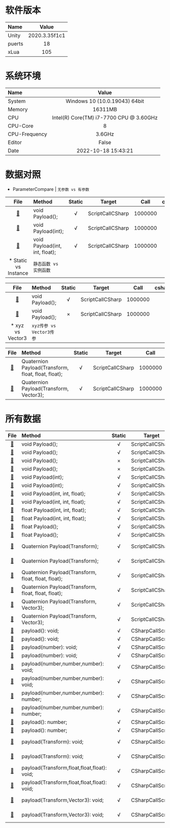 
# 软件版本
| Name            | Value             |
| :----           | :----:            |
| Unity           | 2020.3.35f1c1               |
| puerts          | 18               |
| xLua            | 105               |
# 系统环境
| Name            | Value             |
| :----           | :----:            |
| System          | Windows 10  (10.0.19043) 64bit               |
| Memory          | 16311MB             |
| CPU             | Intel(R) Core(TM) i7-7700 CPU @ 3.60GHz               |
| CPU-Core        | 8               |
| CPU-Frequency   | 3.6GHz            |
| Editor          | False               |
| Date            | 2022-10-18 15:43:21               |
# 数据对照
* ParameterCompare | 	`无参数 vs 有参数`

| File      | Method    | Static    | Target    | Call      | csharp(ms)| puerts(ms)| xLua(ms)  | csharpResult  | puertsResult  | xLuaResult    |
| :----:    | :----     | :----:    | :----:    | :----:    | :----:    | :----:    | :----:    | :----:        | :----:        | :----:        |
| [:page_facing_up:](//Assets/CScripts/Examples/Example1.cs)       | void Payload();       | √       | ScriptCallCSharp       | 1000000       | 0.0       | 22.8       | 32.0       | `null`           | `null`           | `null`          |
| [:page_facing_up:](//Assets/CScripts/Examples/Example3.cs)       | void Payload(int);       | √       | ScriptCallCSharp       | 1000000       | 0.0       | 62.0       | 40.0       | `null`           | `null`           | `null`          |
| [:page_facing_up:](//Assets/CScripts/Examples/Example4.cs)       | void Payload(int, int, float);       | √       | ScriptCallCSharp       | 1000000       | 0.0       | 104.7       | 56.6       | `null`           | `null`           | `null`          |
* Static vs Instance | 	`静态函数 vs 实例函数`

| File      | Method    | Static    | Target    | Call      | csharp(ms)| puerts(ms)| xLua(ms)  | csharpResult  | puertsResult  | xLuaResult    |
| :----:    | :----     | :----:    | :----:    | :----:    | :----:    | :----:    | :----:    | :----:        | :----:        | :----:        |
| [:page_facing_up:](//Assets/CScripts/Examples/Example1.cs)       | void Payload();       | √       | ScriptCallCSharp       | 1000000       | 0.0       | 22.8       | 32.0       | `null`           | `null`           | `null`          |
| [:page_facing_up:](//Assets/CScripts/Examples/Example2.cs)       | void Payload();       | ×       | ScriptCallCSharp       | 1000000       | 0.9       | 35.0       | 91.6       | `null`           | `null`           | `null`          |
* xyz vs Vector3 | 	`xyz传参 vs Vector3传参`

| File      | Method    | Static    | Target    | Call      | csharp(ms)| puerts(ms)| xLua(ms)  | csharpResult  | puertsResult  | xLuaResult    |
| :----:    | :----     | :----:    | :----:    | :----:    | :----:    | :----:    | :----:    | :----:        | :----:        | :----:        |
| [:page_facing_up:](//Assets/CScripts/Examples/Example8.cs)       | Quaternion Payload(Transform, float, float, float);       | √       | ScriptCallCSharp       | 1000000       | 150.0       | 410.4       | 320.3       | (0.2, 0.2, 0.3, -0.9)           | (0.2, 0.2, 0.3, -0.9)           | (0.2, 0.2, 0.3, -0.9)          |
| [:page_facing_up:](//Assets/CScripts/Examples/Example9.cs)       | Quaternion Payload(Transform, Vector3);       | √       | ScriptCallCSharp       | 1000000       | 120.6       | 520.2       | 300.3       | (0.1, 0.1, 0.2, 1.0)           | (0.1, 0.1, 0.2, 1.0)           | (0.1, 0.1, 0.2, 1.0)          |
# 所有数据
| File      | Method    | Static    | Target    | Call      | csharp(ms)| puerts(ms)| xLua(ms)  | csharpResult  | puertsResult  | xLuaResult    |
| :----:    | :----     | :----:    | :----:    | :----:    | :----:    | :----:    | :----:    | :----:        | :----:        | :----:        |
| [:page_facing_up:](//Assets/CScripts/Examples/Example1.cs)       | void Payload();       | √       | ScriptCallCSharp       | 10000       | 0.0       | 2.0       | 0.0       | `null`           | `null`           | `null`          |
| [:page_facing_up:](//Assets/CScripts/Examples/Example1.cs)       | void Payload();       | √       | ScriptCallCSharp       | 1000000       | 0.0       | 22.8       | 32.0       | `null`           | `null`           | `null`          |
| [:page_facing_up:](//Assets/CScripts/Examples/Example2.cs)       | void Payload();       | ×       | ScriptCallCSharp       | 10000       | 0.0       | 1.0       | 1.0       | `null`           | `null`           | `null`          |
| [:page_facing_up:](//Assets/CScripts/Examples/Example2.cs)       | void Payload();       | ×       | ScriptCallCSharp       | 1000000       | 0.9       | 35.0       | 91.6       | `null`           | `null`           | `null`          |
| [:page_facing_up:](//Assets/CScripts/Examples/Example3.cs)       | void Payload(int);       | √       | ScriptCallCSharp       | 10000       | 0.0       | 2.0       | 1.0       | `null`           | `null`           | `null`          |
| [:page_facing_up:](//Assets/CScripts/Examples/Example3.cs)       | void Payload(int);       | √       | ScriptCallCSharp       | 1000000       | 0.0       | 62.0       | 40.0       | `null`           | `null`           | `null`          |
| [:page_facing_up:](//Assets/CScripts/Examples/Example4.cs)       | void Payload(int, int, float);       | √       | ScriptCallCSharp       | 10000       | 0.0       | 2.0       | 2.0       | `null`           | `null`           | `null`          |
| [:page_facing_up:](//Assets/CScripts/Examples/Example4.cs)       | void Payload(int, int, float);       | √       | ScriptCallCSharp       | 1000000       | 0.0       | 104.7       | 56.6       | `null`           | `null`           | `null`          |
| [:page_facing_up:](//Assets/CScripts/Examples/Example5.cs)       | float Payload(int, int, float);       | √       | ScriptCallCSharp       | 10000       | 0.0       | 2.9       | 1.0       | 1.500183E+08           | 1.50015E+08           | 150015000          |
| [:page_facing_up:](//Assets/CScripts/Examples/Example5.cs)       | float Payload(int, int, float);       | √       | ScriptCallCSharp       | 1000000       | 3.0       | 155.3       | 65.0       | 1.500443E+12           | 1.500001E+12           | 1500001500000          |
| [:page_facing_up:](//Assets/CScripts/Examples/Example6.cs)       | float Payload();       | √       | ScriptCallCSharp       | 10000       | 1.0       | 1.0       | 0.7       | 60000           | 60000           | 60000          |
| [:page_facing_up:](//Assets/CScripts/Examples/Example6.cs)       | float Payload();       | √       | ScriptCallCSharp       | 1000000       | 1.0       | 50.5       | 40.6       | 6000000           | 6000000           | 6000000          |
| [:page_facing_up:](//Assets/CScripts/Examples/Example7.cs)       | Quaternion Payload(Transform);       | √       | ScriptCallCSharp       | 10000       | 0.5       | 7.0       | 4.0       | (-0.1, -0.1, -0.1, 1.0)           | (-0.1, -0.1, -0.1, 1.0)           | (-0.1, -0.1, -0.1, 1.0)          |
| [:page_facing_up:](//Assets/CScripts/Examples/Example7.cs)       | Quaternion Payload(Transform);       | √       | ScriptCallCSharp       | 1000000       | 118.9       | 311.4       | 244.7       | (-0.3, -0.3, -0.3, -0.9)           | (-0.3, -0.3, -0.3, -0.9)           | (-0.3, -0.3, -0.3, -0.9)          |
| [:page_facing_up:](//Assets/CScripts/Examples/Example8.cs)       | Quaternion Payload(Transform, float, float, float);       | √       | ScriptCallCSharp       | 10000       | 1.0       | 6.0       | 4.0       | (0.4, 0.5, 0.7, 0.0)           | (0.4, 0.5, 0.7, 0.0)           | (0.4, 0.5, 0.7, 0.0)          |
| [:page_facing_up:](//Assets/CScripts/Examples/Example8.cs)       | Quaternion Payload(Transform, float, float, float);       | √       | ScriptCallCSharp       | 1000000       | 150.0       | 410.4       | 320.3       | (0.2, 0.2, 0.3, -0.9)           | (0.2, 0.2, 0.3, -0.9)           | (0.2, 0.2, 0.3, -0.9)          |
| [:page_facing_up:](//Assets/CScripts/Examples/Example9.cs)       | Quaternion Payload(Transform, Vector3);       | √       | ScriptCallCSharp       | 10000       | 1.0       | 8.0       | 3.0       | (-0.3, -0.5, -0.8, 0.1)           | (-0.3, -0.5, -0.8, 0.1)           | (-0.3, -0.5, -0.8, 0.1)          |
| [:page_facing_up:](//Assets/CScripts/Examples/Example9.cs)       | Quaternion Payload(Transform, Vector3);       | √       | ScriptCallCSharp       | 1000000       | 120.6       | 520.2       | 300.3       | (0.1, 0.1, 0.2, 1.0)           | (0.1, 0.1, 0.2, 1.0)           | (0.1, 0.1, 0.2, 1.0)          |
| [:page_facing_up:](//Assets/CScripts/Examples/Example101.cs)       | payload(): void;       | √       | CSharpCallScript       | 10000       | `fail`       | 4.0       | 1.0       | `null`           | `null`           | `null`          |
| [:page_facing_up:](//Assets/CScripts/Examples/Example101.cs)       | payload(): void;       | √       | CSharpCallScript       | 1000000       | `fail`       | 315.6       | 56.5       | `null`           | `null`           | `null`          |
| [:page_facing_up:](//Assets/CScripts/Examples/Example103.cs)       | payload(number): void;       | √       | CSharpCallScript       | 10000       | `fail`       | 7.6       | 0.9       | `null`           | `null`           | `null`          |
| [:page_facing_up:](//Assets/CScripts/Examples/Example103.cs)       | payload(number): void;       | √       | CSharpCallScript       | 1000000       | `fail`       | 605.4       | 60.3       | `null`           | `null`           | `null`          |
| [:page_facing_up:](//Assets/CScripts/Examples/Example104.cs)       | payload(number,number,number): void;       | √       | CSharpCallScript       | 10000       | `fail`       | 7.0       | 1.0       | `null`           | `null`           | `null`          |
| [:page_facing_up:](//Assets/CScripts/Examples/Example104.cs)       | payload(number,number,number): void;       | √       | CSharpCallScript       | 1000000       | `fail`       | 728.0       | 75.0       | `null`           | `null`           | `null`          |
| [:page_facing_up:](//Assets/CScripts/Examples/Example105.cs)       | payload(number,number,number): number;       | √       | CSharpCallScript       | 10000       | `fail`       | 11.0       | 1.0       | `null`           | 1.500183E+08           | 1.500183E+08          |
| [:page_facing_up:](//Assets/CScripts/Examples/Example105.cs)       | payload(number,number,number): number;       | √       | CSharpCallScript       | 1000000       | `fail`       | 955.9       | 98.7       | `null`           | 1.500443E+12           | 1.500443E+12          |
| [:page_facing_up:](//Assets/CScripts/Examples/Example106.cs)       | payload(): number;       | √       | CSharpCallScript       | 10000       | `fail`       | 6.5       | 1.1       | `null`           | 60000           | 60000          |
| [:page_facing_up:](//Assets/CScripts/Examples/Example106.cs)       | payload(): number;       | √       | CSharpCallScript       | 1000000       | `fail`       | 606.7       | 85.0       | `null`           | 6000000           | 6000000          |
| [:page_facing_up:](//Assets/CScripts/Examples/Example107.cs)       | payload(Transform): void;       | √       | CSharpCallScript       | 10000       | `fail`       | 37.6       | 22.0       | `null`           | (-0.1, -0.1, -0.1, 1.0)           | (-0.1, -0.1, -0.1, 1.0)          |
| [:page_facing_up:](//Assets/CScripts/Examples/Example107.cs)       | payload(Transform): void;       | √       | CSharpCallScript       | 1000000       | `fail`       | 2909.9       | 1836.6       | `null`           | (-0.3, -0.3, -0.3, -0.9)           | (-0.3, -0.3, -0.3, -0.9)          |
| [:page_facing_up:](//Assets/CScripts/Examples/Example108.cs)       | payload(Transform,float,float,float): void;       | √       | CSharpCallScript       | 10000       | `fail`       | 33.7       | 19.0       | `null`           | (0.4, 0.5, 0.7, 0.0)           | (0.4, 0.5, 0.7, 0.0)          |
| [:page_facing_up:](//Assets/CScripts/Examples/Example108.cs)       | payload(Transform,float,float,float): void;       | √       | CSharpCallScript       | 1000000       | `fail`       | 2937.9       | 1893.8       | `null`           | (0.2, 0.2, 0.3, -0.9)           | (0.2, 0.2, 0.3, -0.9)          |
| [:page_facing_up:](//Assets/CScripts/Examples/Example109.cs)       | payload(Transform,Vector3): void;       | √       | CSharpCallScript       | 10000       | `fail`       | 49.0       | 31.0       | `null`           | (-0.3, -0.5, -0.8, 0.1)           | (-0.3, -0.5, -0.8, 0.1)          |
| [:page_facing_up:](//Assets/CScripts/Examples/Example109.cs)       | payload(Transform,Vector3): void;       | √       | CSharpCallScript       | 1000000       | `fail`       | 4718.3       | 3053.9       | `null`           | (0.1, 0.1, 0.2, 1.0)           | (0.1, 0.1, 0.2, 1.0)          |